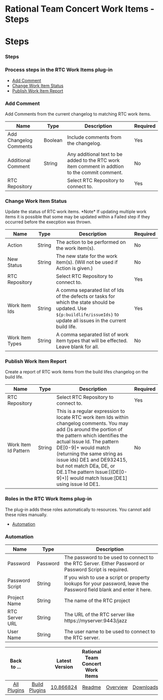 
Rational Team Concert Work Items - Steps
========================================

# Steps



### Steps




 



### Process steps in the RTC Work Items plug-in


* [Add Comment](#add_comment)
* [Change Work Item Status](#change_work_item_status)
* [Publish Work Item Report](#publish_work_item_report)




### Add Comment


Add Comments from the current changelog to matching RTC work items.




| Name | Type | Description | Required |
| --- | --- | --- | --- |
| Add Changelog Comments | Boolean | Include comments from the changelog. | Yes |
| Additional Comment | String | Any additional text to be added to the RTC work item comment in addtion to the commit comment. | No |
| RTC Repository |  | Select RTC Repository to connect to. | Yes |


### Change Work Item Status


Update the status of RTC work items. \*Note\* If updating multiple work items it is possible that some may be updated within a Failed step if they occurred before the execption was thrown.





| Name | Type | Description | Required |
| --- | --- | --- | --- |
| Action | String | The action to be performed on the work item(s). | No |
| New Status | String | The new state for the work item(s). (Will not be used if Action is given.) | No |
| RTC Repository |  | Select RTC Repository to connect to. | Yes |
| Work Item Ids | String | A comma separated list of Ids of the defects or tasks for which the state should be updated. Use ``${p:buildlife/issueIds}`` to update all issues in the current build life. | Yes |
| Work Item Types | String | A comma separated list of work item types that will be effected. Leave blank for all. | No |


### Publish Work Item Report


Create a report of RTC work items from the build lifes changelog on the build life.




| Name | Type | Description | Required |
| --- | --- | --- | --- |
| RTC Repository |  | Select RTC Repository to connect to. | Yes |
| Work Item Id Pattern | String | This is a regular expression to locate RTC work item Ids within changelog comments. You may add ()s around the portion of the pattern which identifies the actual Issue Id. The pattern DE[0-9]+ would match (returning the same string as issue ids) DE1 and DE932415, but not match DEa, DE, or DE.1The pattern Issue:\[(DE[0-9]+)\] would match Issue:[DE1] using issue Id DE1. | No |




### Roles in the RTC Work Items plug-in


The plug-in adds these roles automatically to resources. You cannot add these roles manually.



* [Automation](#automation_role)



### Automation




| Name | Type | Description |
| --- | --- | --- |
| Password | Password | The password to be used to connect to the RTC Server. Either Password or Password Script is required. |
| Password Script | String | If you wish to use a script or property lookups for your password, leave the Password field blank and enter it here. |
| Project Name | String | The name of the RTC project |
| RTC Server URL | String | The URL of the RTC server like https://myserver:9443/jazz |
| User Name | String | The user name to be used to connect to the RTC server. |





|Back to ...||Latest Version|Rational Team Concert Work Items |||
| :---: | :---: | :---: | :---: | :---: | :---: |
|[All Plugins](../../index.md)|[Build Plugins](../README.md)|[10.866824](https://raw.githubusercontent.com/UrbanCode/IBM-UCB-PLUGINS/main/files/RTCWorkItems/RTC-WorkItems-10.866824.zip)|[Readme](README.md)|[Overview](overview.md)|[Downloads](downloads.md)|
